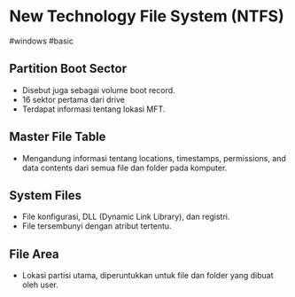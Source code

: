 # New Technology File System (NTFS)
#windows #basic

## Partition Boot Sector
- Disebut juga sebagai volume boot record.
- 16 sektor pertama dari drive
- Terdapat informasi tentang lokasi MFT.

## Master File Table
- Mengandung informasi tentang locations, timestamps, permissions, and data contents dari semua file dan folder pada komputer.

## System Files
- File konfigurasi, DLL (Dynamic Link Library), dan registri.
- File tersembunyi dengan atribut tertentu.

## File Area
- Lokasi partisi utama, diperuntukkan untuk file dan folder yang dibuat oleh user.




